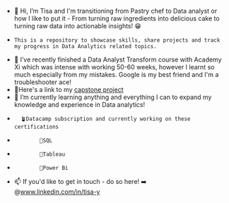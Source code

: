 - 👋 Hi, I’m Tisa and I'm transitioning from Pastry chef to Data analyst or how I like to put it - From turning raw ingredients into delicious cake to turning raw data into actionable insights! 😁
-     This is a repository to showcase skills, share projects and track my progress in Data Analytics related topics. 
- 📜 I’ve recently finished a Data Analyst Transform course with Academy Xi which was intense with working 50-60 weeks, however I learnt so much especially from my mistakes. Google is my best friend and I'm a troubleshooter ace!
- 📎Here's a link to my <a href="">capstone project </a>
- 🌱 I’m currently learning anything and everything I can to expand my knowledge and experience in Data analytics!
-       🪴Datacamp subscription and currently working on these certifications
-             🌳SQL
-             🌳Tableau
-             🌳Power Bi
- 📫 If you'd like to get in touch - do so here! ➡️ @www.linkedin.com/in/tisa-y


<!---
tisa-y/tisa-y is a ✨ special ✨ repository because its `README.md` (this file) appears on your GitHub profile.
You can click the Preview link to take a look at your changes.
--->
